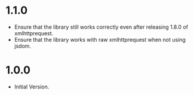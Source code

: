 # 1.1.0

- Ensure that the library still works correctly even after releasing 1.8.0 of xmlhttprequest.
- Ensure that the library works with raw xmlhttprequest when not using jsdom.

# 1.0.0

- Initial Version.
